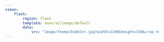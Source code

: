 ```yaml
---
views:
    flash:
        region: flash
        template: anax/v2/image/default
        data:
            src: "image/theme/bubblor.jpg?width=1100&height=150&crop-to-fit&area=0,0,30,0"
---
```

